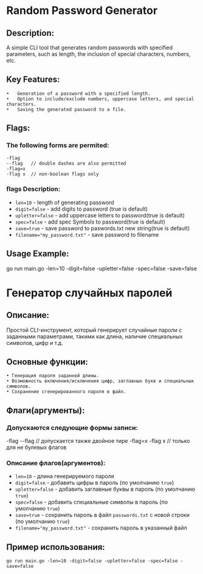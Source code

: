 # Random Password Generator

## Description:

A simple CLI tool that generates random passwords with specified parameters, such as length, the inclusion of special characters, numbers, etc.

## Key Features:

	•	Generation of a password with a specified length.
	•	Option to include/exclude numbers, uppercase letters, and special characters.
	•	Saving the generated password to a file.

## Flags:

### The following forms are permited:

    -flag
    --flag   // double dashes are also permitted
    -flag=x
    -flag x  // non-boolean flags only

### flags Description:

- `len=10` - length of generating password
- `digit=false` - add digits to password (true is default)
- `upletter=false` - add uppercase letters to password(true is default)
- `spec=false` - add spec Symbols to password(true is default)
- `save=true` - save password to paswords.txt new string(true is default) 
- `filename="my_password.txt"` - save password to filename

## Usage Example:

go run main.go -len=10 -digit=false -upletter=false -spec=false -save=false   

# Генератор случайных паролей
## Описание:

Простой CLI-инструмент, который генерирует случайные пароли с заданными параметрами, такими как длина, наличие специальных символов, цифр и т.д.

## Основные функции:

    • Генерация пароля заданной длины.
    • Возможность включения/исключения цифр, заглавных букв и специальных символов.
    • Сохранение сгенерированного пароля в файл.

## Флаги(аргументы):

### Допускаются следующие формы записи:

-flag
--flag   // допускается также двойное тире
-flag=x
-flag x  // только для не булевых флагов

### Описание флагов(аргументов):

- `len=10` - длина генерируемого пароля
- `digit=false` - добавить цифры в пароль (по умолчанию `true`)
- `upletter=false` - добавить заглавные буквы в пароль (по умолчанию `true`)
- `spec=false` - добавить специальные символы в пароль (по умолчанию `true`)
- `save=true` - сохранить пароль в файл `passwords.txt` с новой строки (по умолчанию `true`)
- `filename="my_password.txt"` - сохранить пароль в указанный файл


## Пример использования:
```
go run main.go -len=10 -digit=false -upletter=false -spec=false -save=false   

```